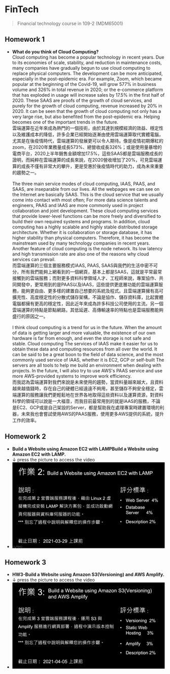# FinTech
> Financial technology course in 109-2 (MDM65001)

## Homework 1
* **What do you think of Cloud Computing?**<br>
Cloud computing has become a popular technology in recent years. Due to its economies of scale, stability, and reduction in maintenance costs, many companies have gradually begun to use cloud computing to replace physical computers. The development can be more anticipated, especially in the post-epidemic era. For example, Zoom, which became popular at the beginning of the Covid-19, will grow 577% in business volume and 326% in total revenue in 2020; or the e-commerce platform that has exploded in usage will increase sales by 17.5% in the first half of 2020. These SAAS are proofs of the growth of cloud services, and purely for the growth of cloud computing, revenue increased by 20% in 2020. It can be seen that the growth of cloud computing not only has a very large rise, but also benefited from the post-epidemic era. Helping becomes one of the important trends in the future.<br>
雲端運算在近年來成為熱門的一個技術，由於其達到規模經濟的效益、穩定性以及維護成本的降低，許多企業已經開始逐漸由使用雲端運算取代實體電腦，尤其是在後疫情時代，雲端運算的發展更可以令人期待。像是疫情初期爆紅的zoom，在2020年業務量成長573%、總營收成長326%；或是使用量暴增的電商平台，2020上半年銷售金額增加17.5%，這些SAAS都是雲端服務成長的證明，而純粹在雲端運算的成長來說，在2020營收增加了20%，可見雲端運算的成長不僅有非常大的攀升，更是受惠於後疫情時代的助力，成為未來重要的趨勢之一。<br><br>
The three main service modes of cloud computing, IAAS, PAAS, and SAAS, are inseparable from our lives. All the webpages we can see on the Internet are basically SAAS. This is the cloud service that we usually come into contact with most often; For more data science talents and engineers, PAAS and IAAS are more commonly used in project collaboration and joint development. These cloud computing services that provide lower-level functions can be more freely and diversified to build their own required systems and programs. In addition, cloud computing has a highly scalable and highly stable distributed storage architecture. Whether it is collaboration or storage database, it has higher stability than physical computers. Therefore, it has become the mainstream used by many technology companies in recent years. Another feature of cloud computing is the node network. Its low latency and high transmission rate are also one of the reasons why cloud services can prevail.<br>
而雲端運算的三個主要服務模式IAAS, PAAS, SAAS與我們的生活中密不可分，所有我們能夠上網看到的一個網頁，基本上都是SAAS，這就是平常最常接觸到的雲端服務；而對更多資料科學領域人才、工程師來說，專案協作、共同開發中，更常用到的是PAAS以及IAAS，這些提供更底層功能的雲端運算服務，能夠更自由、更多樣的建置自己想要的系統及程式。且雲端運算擁有高可擴充性、高度穩定性的分散式儲存架構，不論是協作、儲存資料庫，比起實體電腦都擁有更高的穩定性，因此近年來成為許多科技公司使用的主流。另一個雲端運算的特點是節點網路，其低延遲、高傳輸速率的特點也是雲端服務能夠盛行的原因之一。<br><br>
I think cloud computing is a trend for us in the future. When the amount of data is getting larger and more valuable, the existence of our own hardware is far from enough, and even the storage is not safe and stable. Cloud computing The services of IAAS make it easier for us to obtain these data and computing resources from all over the world. It can be said to be a great boon to the field of data science, and the most commonly used service of IAAS, whether it is EC2, GCP or self-built The servers are all tools to help me build an environment when dealing with projects. In the future, I will also try to use AWS's PAAS service and use more AWS-provided systems to improve work efficiency.<br>
而我認為雲端運算對我們來說是未來使用的趨勢，當資料量越來越大，且資料越來越值錢時，存在自己的硬體已經遠遠不夠用，甚至儲存不夠安全穩定，雲端運算的服務讓我們更輕鬆地在世界各地取得這些資料以及運算資源，對資料科學的領域可以說是一大福音，而我目前最常用到的就是IAAS的服務，不論是EC2、GCP或是自己架設的Server，都是幫助我在處理專案時建置環境的利器，未來我也會嘗試使用AWS的PAAS服務，使用更多AWS提供的系統，提升工作的效率。

## Homework 2
* **Build a Website using Amazon EC2 with LAMPBuild a Website using Amazon EC2 with LAMP.**<br>
* &#8595; press the picture to access the video
* [![HW2](./HW2.png)](https://www.youtube.com/watch?v=WAc8utD7mlU)

## Homework 3
* **HW3-Build a Website using Amazon S3(Versioning) and AWS Amplify.**<br>
* &#8595; press the picture to access the video
* [![HW3](./HW3.png)](https://youtu.be/39alVCMjAp8)

